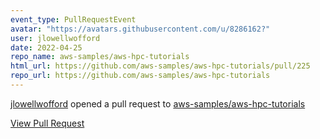 ```yaml
---
event_type: PullRequestEvent
avatar: "https://avatars.githubusercontent.com/u/8286162?"
user: jlowellwofford
date: 2022-04-25
repo_name: aws-samples/aws-hpc-tutorials
html_url: https://github.com/aws-samples/aws-hpc-tutorials/pull/225
repo_url: https://github.com/aws-samples/aws-hpc-tutorials
---
```


<a href='https://github.com/jlowellwofford' target='_blank'>jlowellwofford</a> opened a pull request to <a href='https://github.com/aws-samples/aws-hpc-tutorials' target='_blank'>aws-samples/aws-hpc-tutorials</a>

<a href='https://github.com/aws-samples/aws-hpc-tutorials/pull/225' target='_blank'>View Pull Request</a>